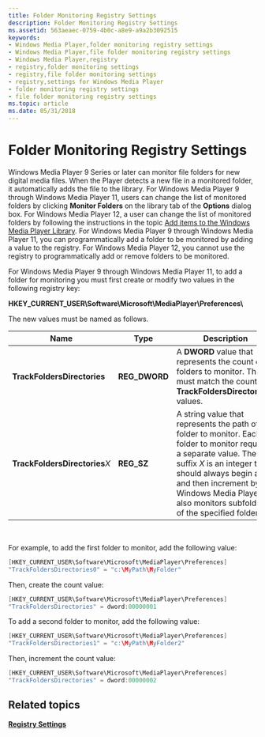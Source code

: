 ```yaml
---
title: Folder Monitoring Registry Settings
description: Folder Monitoring Registry Settings
ms.assetid: 563aeaec-0759-4b0c-a8e9-a9a2b3092515
keywords:
- Windows Media Player,folder monitoring registry settings
- Windows Media Player,file folder monitoring registry settings
- Windows Media Player,registry
- registry,folder monitoring settings
- registry,file folder monitoring settings
- registry,settings for Windows Media Player
- folder monitoring registry settings
- file folder monitoring registry settings
ms.topic: article
ms.date: 05/31/2018
---
```


# Folder Monitoring Registry Settings

Windows Media Player 9 Series or later can monitor file folders for new digital media files. When the Player detects a new file in a monitored folder, it automatically adds the file to the library. For Windows Media Player 9 through Windows Media Player 11, users can change the list of monitored folders by clicking **Monitor Folders** on the library tab of the **Options** dialog box. For Windows Media Player 12, a user can change the list of monitored folders by following the instructions in the topic [Add items to the Windows Media Player Library](https://windows.microsoft.com/windows7/Add-items-to-the-Windows-Media-Player-Library). For Windows Media Player 9 through Windows Media Player 11, you can programmatically add a folder to be monitored by adding a value to the registry. For Windows Media Player 12, you cannot use the registry to programmatically add or remove folders to be monitored.

For Windows Media Player 9 through Windows Media Player 11, to add a folder for monitoring you must first create or modify two values in the following registry key:

**HKEY\_CURRENT\_USER\\Software\\Microsoft\\MediaPlayer\\Preferences\\**

The new values must be named as follows.



| Name                           | Type           | Description                                                                                                                                                                                                                                                                    |
|--------------------------------|----------------|--------------------------------------------------------------------------------------------------------------------------------------------------------------------------------------------------------------------------------------------------------------------------------|
| **TrackFoldersDirectories**    | **REG\_DWORD** | A **DWORD** value that represents the count of folders to monitor. This must match the count of **TrackFoldersDirectories***X* values.                                                                                                                                         |
| **TrackFoldersDirectories***X* | **REG\_SZ**    | A string value that represents the path of the folder to monitor. Each folder to monitor requires a separate value. The suffix *X* is an integer that should always begin at 0 and then increment by 1. Windows Media Player also monitors subfolders of the specified folder. |



 

For example, to add the first folder to monitor, add the following value:


```C++
[HKEY_CURRENT_USER\Software\Microsoft\MediaPlayer\Preferences]
"TrackFoldersDirectories0" = "c:\MyPath\MyFolder"

```



Then, create the count value:


```C++
[HKEY_CURRENT_USER\Software\Microsoft\MediaPlayer\Preferences]
"TrackFoldersDirectories" = dword:00000001

```



To add a second folder to monitor, add the following value:


```C++
[HKEY_CURRENT_USER\Software\Microsoft\MediaPlayer\Preferences]
"TrackFoldersDirectories1" = "c:\MyPath\MyFolder2"

```



Then, increment the count value:


```C++
[HKEY_CURRENT_USER\Software\Microsoft\MediaPlayer\Preferences]
"TrackFoldersDirectories" = dword:00000002

```



## Related topics

<dl> <dt>

[**Registry Settings**](registry-settings.md)
</dt> </dl>

 

 




